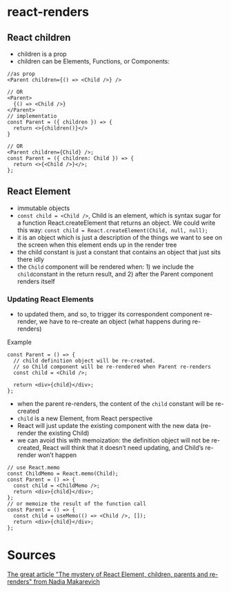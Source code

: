 # react-renders

## React children
- children is a prop
- children can be Elements, Functions, or Components:
````
//as prop
<Parent children={() => <Child />} />

// OR
<Parent>
  {() => <Child />}
</Parent>
// implementatio
const Parent = ({ children }) => {
  return <>{children()}</>
}

// OR
<Parent children={Child} />;
const Parent = ({ children: Child }) => {
  return <>{<Child />}</>;
};
````

## React Element
- immutable objects
- ``const child = <Child />``, Child is an element, which is syntax sugar for a function React.createElement that returns an object. We could write this way: ``const child = React.createElement(Child, null, null);``
- it is an object which is just a description of the things we want to see on the screen when this element ends up in the render tree
- the child constant is just a constant that contains an object that just sits there idly
- the ``Child`` component will be rendered when: 1) we include the ``child``constant in the return result, and 2) after the Parent component renders itself

### Updating React Elements
- to updated them, and so, to trigger its correspondent component re-render, we have to re-create an object (what happens during re-renders)

Example
````
const Parent = () => {
  // child definition object will be re-created.
  // so Child component will be re-rendered when Parent re-renders
  const child = <Child />;

  return <div>{child}</div>;
};
````
- when the parent re-renders, the content of the ``child`` constant will be re-created
- ``child`` is a new Element, from React perspective
- React will just update the existing component with the new data (re-render the existing Child)
- we can avoid this with memoization: the definition object will not be re-created, React will think that it doesn’t need updating, and Child’s re-render won’t happen
````
// use React.memo
const ChildMemo = React.memo(Child);
const Parent = () => {
  const child = <ChildMemo />;
  return <div>{child}</div>;
};
// or memoize the result of the function call
const Parent = () => {
  const child = useMemo(() => <Child />, []);
  return <div>{child}</div>;
};
````



# Sources
[The great article "The mystery of React Element, children, parents and re-renders" from Nadia Makarevich](https://www.developerway.com/posts/react-elements-children-parents)
